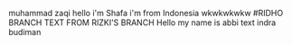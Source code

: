 muhammad zaqi
hello i'm Shafa
i'm from Indonesia
wkwkwkwkw
#RIDHO BRANCH
TEXT FROM RIZKI'S BRANCH
Hello my name is abbi
text indra budiman
